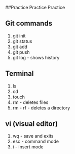 ##Practice Practice Practice

## Git commands

1. git init
1. git status
1. git add
1. git push
1. git log - shows history

## Terminal

1. ls
1. cd
1. touch
1. rm - deletes files
1. rm - rf - deletes a directory

## vi (visual editor)
1. wq - save and exits
1. esc - command mode
1. i - insert mode
